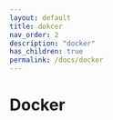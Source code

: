```yaml
---
layout: default
title: dokcer
nav_order: 2
description: "docker"
has_children: true
permalink: /docs/docker
---
```


# Docker